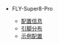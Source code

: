 * FLY-Super8-Pro
 
  * [配置信息](/board/fly_super8_pro/README.md)
  * [引脚分布](/board/fly_super8_pro/pins.md)
  * [示例配置](/board/fly_super8_pro/cfg.md)


